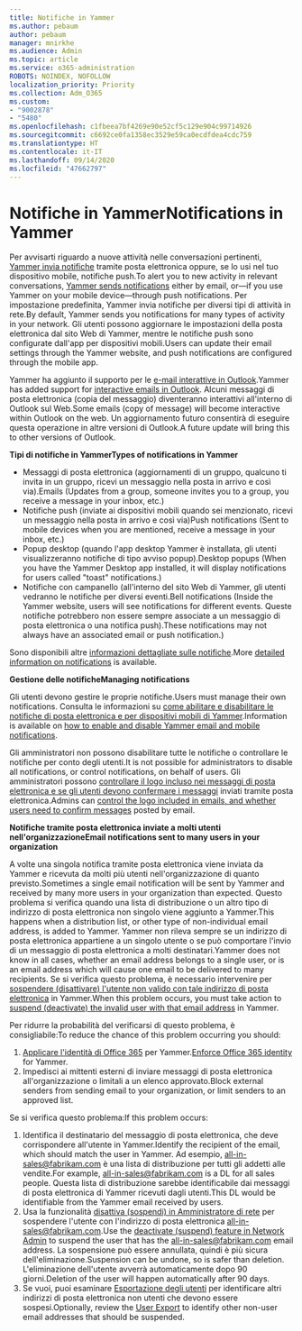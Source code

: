 ```yaml
---
title: Notifiche in Yammer
ms.author: pebaum
author: pebaum
manager: mnirkhe
ms.audience: Admin
ms.topic: article
ms.service: o365-administration
ROBOTS: NOINDEX, NOFOLLOW
localization_priority: Priority
ms.collection: Adm_O365
ms.custom:
- "9002878"
- "5480"
ms.openlocfilehash: c1fbeea7bf4269e90e52cf5c129e904c99714926
ms.sourcegitcommit: c6692ce0fa1358ec3529e59ca0ecdfdea4cdc759
ms.translationtype: HT
ms.contentlocale: it-IT
ms.lasthandoff: 09/14/2020
ms.locfileid: "47662797"
---
```

# <a name="notifications-in-yammer"></a><span data-ttu-id="a1531-102">Notifiche in Yammer</span><span class="sxs-lookup"><span data-stu-id="a1531-102">Notifications in Yammer</span></span>

<span data-ttu-id="a1531-103">Per avvisarti riguardo a nuove attività nelle conversazioni pertinenti, [Yammer invia notifiche](https://support.microsoft.com/en-gb/office/enable-or-disable-yammer-email-and-phone-notifications-93e530e0-189f-4768-8f28-7683d48cc996) tramite posta elettronica oppure, se lo usi nel tuo dispositivo mobile, notifiche push.</span><span class="sxs-lookup"><span data-stu-id="a1531-103">To alert you to new activity in relevant conversations, [Yammer sends notifications](https://support.microsoft.com/en-gb/office/enable-or-disable-yammer-email-and-phone-notifications-93e530e0-189f-4768-8f28-7683d48cc996) either by email, or—if you use Yammer on your mobile device—through push notifications.</span></span> <span data-ttu-id="a1531-104">Per impostazione predefinita, Yammer invia notifiche per diversi tipi di attività in rete.</span><span class="sxs-lookup"><span data-stu-id="a1531-104">By default, Yammer sends you notifications for many types of activity in your network.</span></span> <span data-ttu-id="a1531-105">Gli utenti possono aggiornare le impostazioni della posta elettronica dal sito Web di Yammer, mentre le notifiche push sono configurate dall'app per dispositivi mobili.</span><span class="sxs-lookup"><span data-stu-id="a1531-105">Users can update their email settings through the Yammer website, and push notifications are configured through the mobile app.</span></span> 

<span data-ttu-id="a1531-106">Yammer ha aggiunto il supporto per le [e-mail interattive in Outlook](https://techcommunity.microsoft.com/t5/outlook-blog/interactive-yammer-emails-in-outlook-on-the-web-are-here/ba-p/1209420).</span><span class="sxs-lookup"><span data-stu-id="a1531-106">Yammer has added support for [interactive emails in Outlook](https://techcommunity.microsoft.com/t5/outlook-blog/interactive-yammer-emails-in-outlook-on-the-web-are-here/ba-p/1209420).</span></span> <span data-ttu-id="a1531-107">Alcuni messaggi di posta elettronica (copia del messaggio) diventeranno interattivi all'interno di Outlook sul Web.</span><span class="sxs-lookup"><span data-stu-id="a1531-107">Some emails (copy of message) will become interactive within Outlook on the web.</span></span> <span data-ttu-id="a1531-108">Un aggiornamento futuro consentirà di eseguire questa operazione in altre versioni di Outlook.</span><span class="sxs-lookup"><span data-stu-id="a1531-108">A future update will bring this to other versions of Outlook.</span></span>

<span data-ttu-id="a1531-109">**Tipi di notifiche in Yammer**</span><span class="sxs-lookup"><span data-stu-id="a1531-109">**Types of notifications in Yammer**</span></span>

- <span data-ttu-id="a1531-110">Messaggi di posta elettronica (aggiornamenti di un gruppo, qualcuno ti invita in un gruppo, ricevi un messaggio nella posta in arrivo e così via).</span><span class="sxs-lookup"><span data-stu-id="a1531-110">Emails (Updates from a group, someone invites you to a group, you receive a message in your inbox, etc.)</span></span>
- <span data-ttu-id="a1531-111">Notifiche push (inviate ai dispositivi mobili quando sei menzionato, ricevi un messaggio nella posta in arrivo e così via)</span><span class="sxs-lookup"><span data-stu-id="a1531-111">Push notifications (Sent to mobile devices when you are mentioned, receive a message in your inbox, etc.)</span></span>
- <span data-ttu-id="a1531-112">Popup desktop (quando l'app desktop Yammer è installata, gli utenti visualizzeranno notifiche di tipo avviso popup).</span><span class="sxs-lookup"><span data-stu-id="a1531-112">Desktop popups (When you have the Yammer Desktop app installed, it will display notifications for users called "toast" notifications.)</span></span>
- <span data-ttu-id="a1531-113">Notifiche con campanello (all'interno del sito Web di Yammer, gli utenti vedranno le notifiche per diversi eventi.</span><span class="sxs-lookup"><span data-stu-id="a1531-113">Bell notifications (Inside the Yammer website, users will see notifications for different events.</span></span> <span data-ttu-id="a1531-114">Queste notifiche potrebbero non essere sempre associate a un messaggio di posta elettronica o una notifica push).</span><span class="sxs-lookup"><span data-stu-id="a1531-114">These notifications may not always have an associated email or push notification.)</span></span>

<span data-ttu-id="a1531-115">Sono disponibili altre [informazioni dettagliate sulle notifiche](https://support.microsoft.com/en-gb/office/enable-or-disable-yammer-email-and-phone-notifications-93e530e0-189f-4768-8f28-7683d48cc996).</span><span class="sxs-lookup"><span data-stu-id="a1531-115">More [detailed information on notifications](https://support.microsoft.com/en-gb/office/enable-or-disable-yammer-email-and-phone-notifications-93e530e0-189f-4768-8f28-7683d48cc996) is available.</span></span>

<span data-ttu-id="a1531-116">**Gestione delle notifiche**</span><span class="sxs-lookup"><span data-stu-id="a1531-116">**Managing notifications**</span></span>

<span data-ttu-id="a1531-117">Gli utenti devono gestire le proprie notifiche.</span><span class="sxs-lookup"><span data-stu-id="a1531-117">Users must manage their own notifications.</span></span> <span data-ttu-id="a1531-118">Consulta le informazioni su [come abilitare e disabilitare le notifiche di posta elettronica e per dispositivi mobili di Yammer](https://support.microsoft.com/en-gb/office/enable-or-disable-yammer-email-and-phone-notifications-93e530e0-189f-4768-8f28-7683d48cc996).</span><span class="sxs-lookup"><span data-stu-id="a1531-118">Information is available on [how to enable and disable Yammer email and mobile notifications](https://support.microsoft.com/en-gb/office/enable-or-disable-yammer-email-and-phone-notifications-93e530e0-189f-4768-8f28-7683d48cc996).</span></span> 

<span data-ttu-id="a1531-119">Gli amministratori non possono disabilitare tutte le notifiche o controllare le notifiche per conto degli utenti.</span><span class="sxs-lookup"><span data-stu-id="a1531-119">It is not possible for administrators to disable all notifications, or control notifications, on behalf of users.</span></span> <span data-ttu-id="a1531-120">Gli amministratori possono [controllare il logo incluso nei messaggi di posta elettronica e se gli utenti devono confermare i messaggi](https://docs.microsoft.com/yammer/configure-your-yammer-network/configure-email-and-yammer) inviati tramite posta elettronica.</span><span class="sxs-lookup"><span data-stu-id="a1531-120">Admins can [control the logo included in emails, and whether users need to confirm messages](https://docs.microsoft.com/yammer/configure-your-yammer-network/configure-email-and-yammer) posted by email.</span></span>

<span data-ttu-id="a1531-121">**Notifiche tramite posta elettronica inviate a molti utenti nell'organizzazione**</span><span class="sxs-lookup"><span data-stu-id="a1531-121">**Email notifications sent to many users in your organization**</span></span>

<span data-ttu-id="a1531-122">A volte una singola notifica tramite posta elettronica viene inviata da Yammer e ricevuta da molti più utenti nell'organizzazione di quanto previsto.</span><span class="sxs-lookup"><span data-stu-id="a1531-122">Sometimes a single email notification will be sent by Yammer and received by many more users in your organization than expected.</span></span> <span data-ttu-id="a1531-123">Questo problema si verifica quando una lista di distribuzione o un altro tipo di indirizzo di posta elettronica non singolo viene aggiunto a Yammer.</span><span class="sxs-lookup"><span data-stu-id="a1531-123">This happens when a distribution list, or other type of non-individual email address, is added to Yammer.</span></span> <span data-ttu-id="a1531-124">Yammer non rileva sempre se un indirizzo di posta elettronica appartiene a un singolo utente o se può comportare l'invio di un messaggio di posta elettronica a molti destinatari.</span><span class="sxs-lookup"><span data-stu-id="a1531-124">Yammer does not know in all cases, whether an email address belongs to a single user, or is an email address which will cause one email to be delivered to many recipients.</span></span> <span data-ttu-id="a1531-125">Se si verifica questo problema, è necessario intervenire per [sospendere (disattivare) l'utente non valido con tale indirizzo di posta elettronica](https://docs.microsoft.com/yammer/manage-yammer-users/add-block-or-remove-users#remove-users) in Yammer.</span><span class="sxs-lookup"><span data-stu-id="a1531-125">When this problem occurs, you must take action to [suspend (deactivate) the invalid user with that email address](https://docs.microsoft.com/yammer/manage-yammer-users/add-block-or-remove-users#remove-users) in Yammer.</span></span> 

<span data-ttu-id="a1531-126">Per ridurre la probabilità del verificarsi di questo problema, è consigliabile:</span><span class="sxs-lookup"><span data-stu-id="a1531-126">To reduce the chance of this problem occurring you should:</span></span>

1. <span data-ttu-id="a1531-127">[Applicare l'identità di Office 365](https://docs.microsoft.com/yammer/configure-your-yammer-network/enforce-office-365-identity) per Yammer.</span><span class="sxs-lookup"><span data-stu-id="a1531-127">[Enforce Office 365 identity](https://docs.microsoft.com/yammer/configure-your-yammer-network/enforce-office-365-identity) for Yammer.</span></span>
2. <span data-ttu-id="a1531-128">Impedisci ai mittenti esterni di inviare messaggi di posta elettronica all'organizzazione o limitali a un elenco approvato.</span><span class="sxs-lookup"><span data-stu-id="a1531-128">Block external senders from sending email to your organization, or limit senders to an approved list.</span></span>

<span data-ttu-id="a1531-129">Se si verifica questo problema:</span><span class="sxs-lookup"><span data-stu-id="a1531-129">If this problem occurs:</span></span>

1. <span data-ttu-id="a1531-130">Identifica il destinatario del messaggio di posta elettronica, che deve corrispondere all'utente in Yammer.</span><span class="sxs-lookup"><span data-stu-id="a1531-130">Identify the recipient of the email, which should match the user in Yammer.</span></span> <span data-ttu-id="a1531-131">Ad esempio, all-in-sales@fabrikam.com è una lista di distribuzione per tutti gli addetti alle vendite.</span><span class="sxs-lookup"><span data-stu-id="a1531-131">For example, all-in-sales@fabrikam.com is a DL for all sales people.</span></span> <span data-ttu-id="a1531-132">Questa lista di distribuzione sarebbe identificabile dai messaggi di posta elettronica di Yammer ricevuti dagli utenti.</span><span class="sxs-lookup"><span data-stu-id="a1531-132">This DL would be identifiable from the Yammer email received by users.</span></span>
2. <span data-ttu-id="a1531-133">Usa la funzionalità [disattiva (sospendi) in Amministratore di rete](https://docs.microsoft.com/yammer/manage-yammer-users/add-block-or-remove-users#remove-users) per sospendere l'utente con l'indirizzo di posta elettronica all-in-sales@fabrikam.com.</span><span class="sxs-lookup"><span data-stu-id="a1531-133">Use the [deactivate (suspend) feature in Network Admin](https://docs.microsoft.com/yammer/manage-yammer-users/add-block-or-remove-users#remove-users) to suspend the user that has the all-in-sales@fabrikam.com email address.</span></span> <span data-ttu-id="a1531-134">La sospensione può essere annullata, quindi è più sicura dell'eliminazione.</span><span class="sxs-lookup"><span data-stu-id="a1531-134">Suspension can be undone, so is safer than deletion.</span></span> <span data-ttu-id="a1531-135">L'eliminazione dell'utente avverrà automaticamente dopo 90 giorni.</span><span class="sxs-lookup"><span data-stu-id="a1531-135">Deletion of the user will happen automatically after 90 days.</span></span>
3. <span data-ttu-id="a1531-136">Se vuoi, puoi esaminare [Esportazione degli utenti](https://docs.microsoft.com/yammer/manage-security-and-compliance/export-yammer-enterprise-data#ExportUsers) per identificare altri indirizzi di posta elettronica non utenti che devono essere sospesi.</span><span class="sxs-lookup"><span data-stu-id="a1531-136">Optionally, review the [User Export](https://docs.microsoft.com/yammer/manage-security-and-compliance/export-yammer-enterprise-data#ExportUsers) to identify other non-user email addresses that should be suspended.</span></span>
